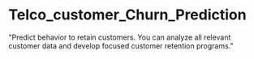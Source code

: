 # Telco_customer_Churn_Prediction
"Predict behavior to retain customers. You can analyze all relevant customer data and develop focused customer retention programs."
